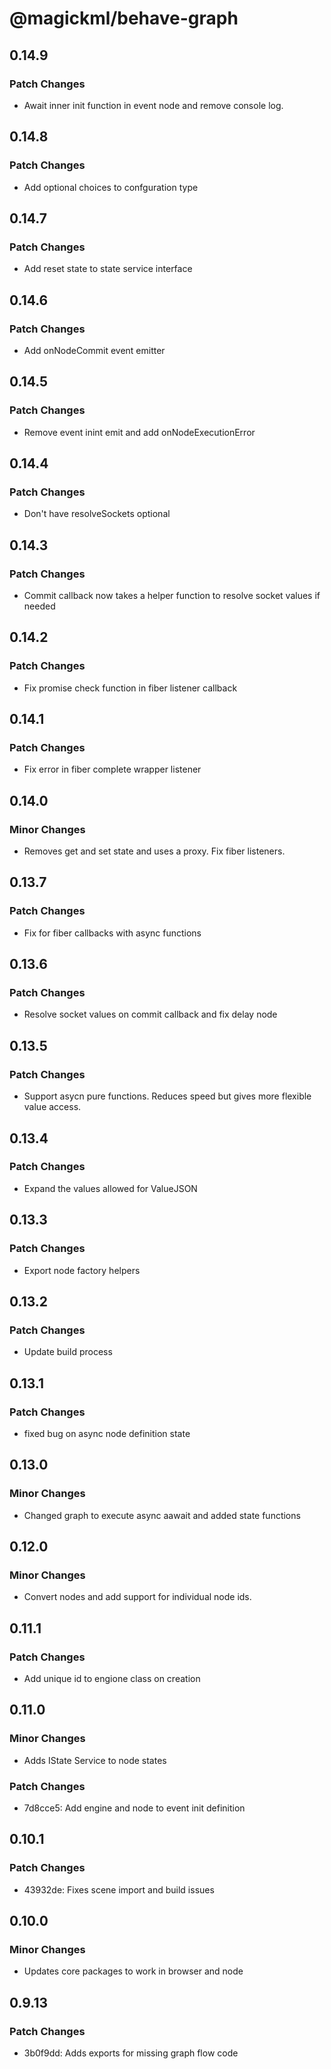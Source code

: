 # @magickml/behave-graph

## 0.14.9

### Patch Changes

- Await inner init function in event node and remove console log.

## 0.14.8

### Patch Changes

- Add optional choices to confguration type

## 0.14.7

### Patch Changes

- Add reset state to state service interface

## 0.14.6

### Patch Changes

- Add onNodeCommit event emitter

## 0.14.5

### Patch Changes

- Remove event inint emit and add onNodeExecutionError

## 0.14.4

### Patch Changes

- Don't have resolveSockets optional

## 0.14.3

### Patch Changes

- Commit callback now takes a helper function to resolve socket values if needed

## 0.14.2

### Patch Changes

- Fix promise check function in fiber listener callback

## 0.14.1

### Patch Changes

- Fix error in fiber complete wrapper listener

## 0.14.0

### Minor Changes

- Removes get and set state and uses a proxy. Fix fiber listeners.

## 0.13.7

### Patch Changes

- Fix for fiber callbacks with async functions

## 0.13.6

### Patch Changes

- Resolve socket values on commit callback and fix delay node

## 0.13.5

### Patch Changes

- Support asycn pure functions. Reduces speed but gives more flexible value access.

## 0.13.4

### Patch Changes

- Expand the values allowed for ValueJSON

## 0.13.3

### Patch Changes

- Export node factory helpers

## 0.13.2

### Patch Changes

- Update build process

## 0.13.1

### Patch Changes

- fixed bug on async node definition state

## 0.13.0

### Minor Changes

- Changed graph to execute async aawait and added state functions

## 0.12.0

### Minor Changes

- Convert nodes and add support for individual node ids.

## 0.11.1

### Patch Changes

- Add unique id to engione class on creation

## 0.11.0

### Minor Changes

- Adds IState Service to node states

### Patch Changes

- 7d8cce5: Add engine and node to event init definition

## 0.10.1

### Patch Changes

- 43932de: Fixes scene import and build issues

## 0.10.0

### Minor Changes

- Updates core packages to work in browser and node

## 0.9.13

### Patch Changes

- 3b0f9dd: Adds exports for missing graph flow code
